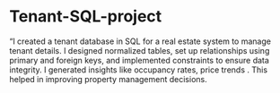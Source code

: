 # Tenant-SQL-project
“I created a tenant database in SQL for a real estate system to manage tenant details. I designed normalized tables, set up relationships using primary and foreign keys, and implemented constraints to ensure data integrity. I generated insights like occupancy rates, price trends . This helped in improving property management decisions.







 



